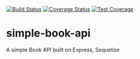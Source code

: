 [![Build Status](https://travis-ci.org/peterayeniofficial/simple-book-api.svg?branch=master)](https://travis-ci.org/peterayeniofficial/simple-book-api)
[![Coverage Status](https://coveralls.io/repos/github/peterayeniofficial/simple-book-api/badge.svg?branch=master)](https://coveralls.io/github/peterayeniofficial/simple-book-api?branch=master)
[![Test Coverage](https://api.codeclimate.com/v1/badges/3f93797063bbde582b75/test_coverage)](https://codeclimate.com/github/peterayeniofficial/simple-book-api/test_coverage)
# simple-book-api
A simple Book API built on Express, Sequelize 

